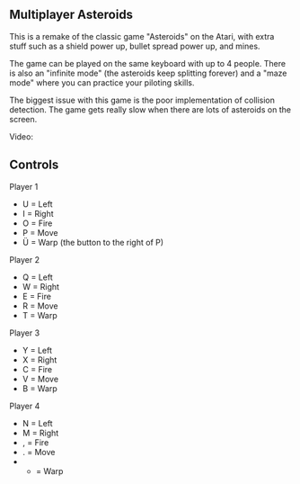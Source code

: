 Multiplayer Asteroids
---------------------

This is a  remake  of  the  classic  game "Asteroids" on the Atari, with extra
stuff  such  as  a  shield  power up,  bullet  spread  power  up,  and  mines.

The game can be played on the same keyboard with up to 4 people. There is also
an  "infinite  mode"  (the asteroids keep splitting forever) and a "maze mode"
where you can practice your piloting skills.

The  biggest  issue  with  this  game is the poor implementation of  collision
detection. The game gets really slow when there are  lots  of asteroids on the
screen.

Video: [](https://www.youtube.com/watch?v=us4QNcXiwVA)

Controls
--------

Player 1
  - U = Left
  - I = Right
  - O = Fire
  - P = Move
  - Ü = Warp (the button to the right of P)

Player 2
  - Q = Left
  - W = Right
  - E = Fire
  - R = Move
  - T = Warp

Player 3
  - Y = Left
  - X = Right
  - C = Fire
  - V = Move
  - B = Warp

Player 4
  - N = Left
  - M = Right
  - , = Fire
  - . = Move
  - - = Warp

